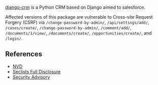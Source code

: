 [django-crm](https://github.com/MicroPyramid/Django-CRM) is a Python CRM based on Django aimed to salesforce.

Affected versions of this package are vulnerable to Cross-site Request Forgery (CSRF) via `/change-password-by-admin/`,  `/api/settings/add/`,  `/cases/create/`,  `/change-password-by-admin/`,  `/comment/add/`,  `/documents/1/view/`,  `/documents/create/`,  `/opportunities/create/`, and  `/login/`.
## References
-   [NVD](https://nvd.nist.gov/vuln/detail/CVE-2019-11457)
-   [Seclists Full Disclosure](http://seclists.org/fulldisclosure/2019/Aug/30)
-   [Security Advisory](https://www.netsparker.com/web-applications-advisories/ns-19-013-csrf-vulnerabilities-in-django-crm/)